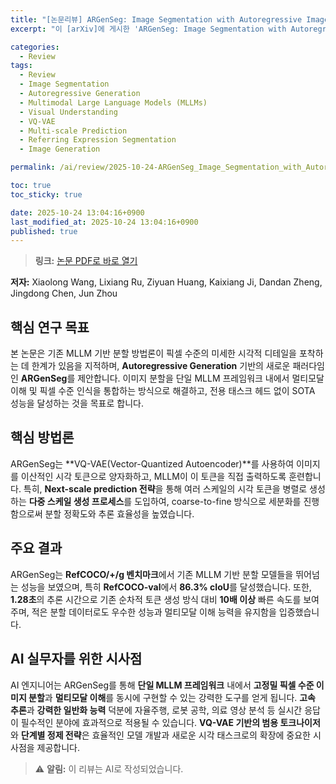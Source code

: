 ```yaml
---
title: "[논문리뷰] ARGenSeg: Image Segmentation with Autoregressive Image Generation Model"
excerpt: "이 [arXiv]에 게시한 'ARGenSeg: Image Segmentation with Autoregressive Image Generation Model' 논문에 대한 자세한 리뷰입니다."

categories:
  - Review
tags:
  - Review
  - Image Segmentation
  - Autoregressive Generation
  - Multimodal Large Language Models (MLLMs)
  - Visual Understanding
  - VQ-VAE
  - Multi-scale Prediction
  - Referring Expression Segmentation
  - Image Generation

permalink: /ai/review/2025-10-24-ARGenSeg_Image_Segmentation_with_Autoregressive_Image_Generation_Model/

toc: true
toc_sticky: true

date: 2025-10-24 13:04:16+0900
last_modified_at: 2025-10-24 13:04:16+0900
published: true
---
```

> **링크:** [논문 PDF로 바로 열기](https://arxiv.org/abs/2510.20803)

**저자:** Xiaolong Wang, Lixiang Ru, Ziyuan Huang, Kaixiang Ji, Dandan Zheng, Jingdong Chen, Jun Zhou



## 핵심 연구 목표
본 논문은 기존 MLLM 기반 분할 방법론이 픽셀 수준의 미세한 시각적 디테일을 포착하는 데 한계가 있음을 지적하며, **Autoregressive Generation** 기반의 새로운 패러다임인 **ARGenSeg**를 제안합니다. 이미지 분할을 단일 MLLM 프레임워크 내에서 멀티모달 이해 및 픽셀 수준 인식을 통합하는 방식으로 해결하고, 전용 태스크 헤드 없이 SOTA 성능을 달성하는 것을 목표로 합니다.

## 핵심 방법론
ARGenSeg는 **VQ-VAE(Vector-Quantized Autoencoder)**를 사용하여 이미지를 이산적인 시각 토큰으로 양자화하고, MLLM이 이 토큰을 직접 출력하도록 훈련합니다. 특히, **Next-scale prediction 전략**을 통해 여러 스케일의 시각 토큰을 병렬로 생성하는 **다중 스케일 생성 프로세스**를 도입하여, coarse-to-fine 방식으로 세분화를 진행함으로써 분할 정확도와 추론 효율성을 높였습니다.

## 주요 결과
ARGenSeg는 **RefCOCO/+/g 벤치마크**에서 기존 MLLM 기반 분할 모델들을 뛰어넘는 성능을 보였으며, 특히 **RefCOCO-val**에서 **86.3% cIoU**를 달성했습니다. 또한, **1.28초**의 추론 시간으로 기존 순차적 토큰 생성 방식 대비 **10배 이상** 빠른 속도를 보여주며, 적은 분할 데이터로도 우수한 성능과 멀티모달 이해 능력을 유지함을 입증했습니다.

## AI 실무자를 위한 시사점
AI 엔지니어는 ARGenSeg를 통해 **단일 MLLM 프레임워크** 내에서 **고정밀 픽셀 수준 이미지 분할**과 **멀티모달 이해**를 동시에 구현할 수 있는 강력한 도구를 얻게 됩니다. **고속 추론**과 **강력한 일반화 능력** 덕분에 자율주행, 로봇 공학, 의료 영상 분석 등 실시간 응답이 필수적인 분야에 효과적으로 적용될 수 있습니다. **VQ-VAE 기반의 범용 토크나이저**와 **단계별 정제 전략**은 효율적인 모델 개발과 새로운 시각 태스크로의 확장에 중요한 시사점을 제공합니다.

> ⚠️ **알림:** 이 리뷰는 AI로 작성되었습니다.